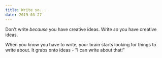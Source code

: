 ```yaml
---
title: Write so...
date: 2019-03-27
---
```


Don't write _because_ you have creative ideas. Write _so_ you have creative ideas.

When you know you have to write, your brain starts looking for things to write about. It grabs onto ideas - "I can write about that!"
